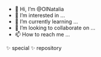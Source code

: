 - 👋 Hi, I’m @OlNatalia
- 👀 I’m interested in ...
- 🌱 I’m currently learning ...
- 💞️ I’m looking to collaborate on ...
- 📫 How to reach me ...

✨ special ✨ repository 
